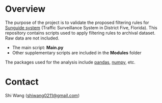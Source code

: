 # Overview

The purpose of the project is to validate the proposed filtering rules for [Sunguide system](http://www.fdot.gov/traffic/its/projects_arch/sunguide.shtm) (Traffic Surveillance System in District Five, Florida). This repository contains scripts used to apply filtering rules to archival dataset. Raw data are not included.

* The main script: **Main.py**
* Other supplementary scripts are included in the **Modules** folder

The packages used for the analysis include [pandas](http://pandas.pydata.org/),  [numpy]( http://www.numpy.org/), etc.

# Contact

Shi Wang (<shiwang0211@gmail.com>)

